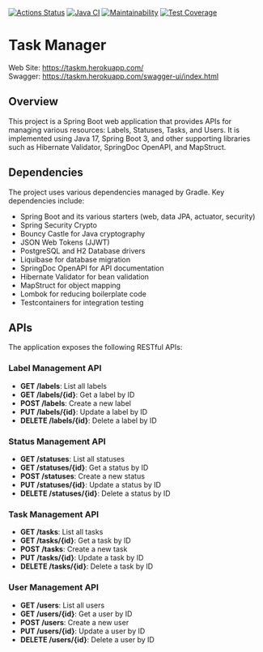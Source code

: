 [![Actions Status](https://github.com/opifexM/java-project-73/workflows/hexlet-check/badge.svg)](https://github.com/opifexM/java-project-73/actions)
[![Java CI](https://github.com/opifexM/java-project-73/actions/workflows/main.yml/badge.svg)](https://github.com/opifexM/java-project-73/actions/workflows/main.yml)
[![Maintainability](https://api.codeclimate.com/v1/badges/9a95de0a60c38729f54d/maintainability)](https://codeclimate.com/github/opifexM/java-project-73/maintainability)
[![Test Coverage](https://api.codeclimate.com/v1/badges/9a95de0a60c38729f54d/test_coverage)](https://codeclimate.com/github/opifexM/java-project-73/test_coverage)


# Task Manager

Web Site: https://taskm.herokuapp.com/  
Swagger: https://taskm.herokuapp.com/swagger-ui/index.html

## Overview

This project is a Spring Boot web application that provides APIs for managing various resources: Labels, Statuses, Tasks, and Users. It is implemented using Java 17, Spring Boot 3, and other supporting libraries such as Hibernate Validator, SpringDoc OpenAPI, and MapStruct.

## Dependencies

The project uses various dependencies managed by Gradle. Key dependencies include:

-   Spring Boot and its various starters (web, data JPA, actuator, security)
-   Spring Security Crypto
-   Bouncy Castle for Java cryptography
-   JSON Web Tokens (JJWT)
-   PostgreSQL and H2 Database drivers
-   Liquibase for database migration
-   SpringDoc OpenAPI for API documentation
-   Hibernate Validator for bean validation
-   MapStruct for object mapping
-   Lombok for reducing boilerplate code
-   Testcontainers for integration testing

## APIs

The application exposes the following RESTful APIs:

### Label Management API

-   **GET /labels**: List all labels
-   **GET /labels/{id}**: Get a label by ID
-   **POST /labels**: Create a new label
-   **PUT /labels/{id}**: Update a label by ID
-   **DELETE /labels/{id}**: Delete a label by ID

### Status Management API

-   **GET /statuses**: List all statuses
-   **GET /statuses/{id}**: Get a status by ID
-   **POST /statuses**: Create a new status
-   **PUT /statuses/{id}**: Update a status by ID
-   **DELETE /statuses/{id}**: Delete a status by ID

### Task Management API

-   **GET /tasks**: List all tasks
-   **GET /tasks/{id}**: Get a task by ID
-   **POST /tasks**: Create a new task
-   **PUT /tasks/{id}**: Update a task by ID
-   **DELETE /tasks/{id}**: Delete a task by ID

### User Management API

-   **GET /users**: List all users
-   **GET /users/{id}**: Get a user by ID
-   **POST /users**: Create a new user
-   **PUT /users/{id}**: Update a user by ID
-   **DELETE /users/{id}**: Delete a user by ID

